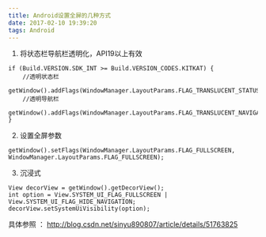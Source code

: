 ```yaml
---
title: Android设置全屏的几种方式
date: 2017-02-10 19:39:20
tags: Android
---
```


1. 将状态栏导航栏透明化，API19以上有效
```
if (Build.VERSION.SDK_INT >= Build.VERSION_CODES.KITKAT) {
    //透明状态栏
    getWindow().addFlags(WindowManager.LayoutParams.FLAG_TRANSLUCENT_STATUS);
    //透明导航栏
    getWindow().addFlags(WindowManager.LayoutParams.FLAG_TRANSLUCENT_NAVIGATION);
}
```
2. 设置全屏参数
```
getWindow().setFlags(WindowManager.LayoutParams.FLAG_FULLSCREEN, WindowManager.LayoutParams.FLAG_FULLSCREEN);
```
3. 沉浸式
```
View decorView = getWindow().getDecorView();
int option = View.SYSTEM_UI_FLAG_FULLSCREEN | View.SYSTEM_UI_FLAG_HIDE_NAVIGATION;
decorView.setSystemUiVisibility(option);
```
具体参照 ： http://blog.csdn.net/sinyu890807/article/details/51763825
